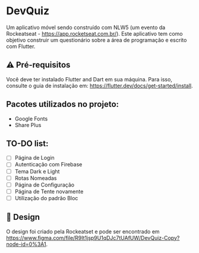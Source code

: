 # DevQuiz

Um aplicativo móvel sendo construído com NLW5 (um evento da Rockeatseat - https://app.rocketseat.com.br/). Este aplicativo tem como objetivo construir um questionário sobre a área de programação e escrito com Flutter.

## ⚠️ Pré-requisitos

Você deve ter instalado Flutter and Dart em sua máquina. Para isso, consulte o guia de instalação em: https://flutter.dev/docs/get-started/install.

## Pacotes utilizados no projeto:

- Google Fonts
- Share Plus

## TO-DO list:
- [ ] Página de Login 
- [ ] Autenticação com Firebase 
- [ ] Tema Dark e Light
- [ ] Rotas Nomeadas
- [ ] Página de Configuração
- [ ] Página de Tente novamente
- [ ] Utilização do padrão Bloc

## 🎨 Design

O design foi criado pela Rockeatset e pode ser encontrado em https://www.figma.com/file/R9It1jsp9U1qDJc7tUAfUW/DevQuiz-Copy?node-id=0%3A1.
